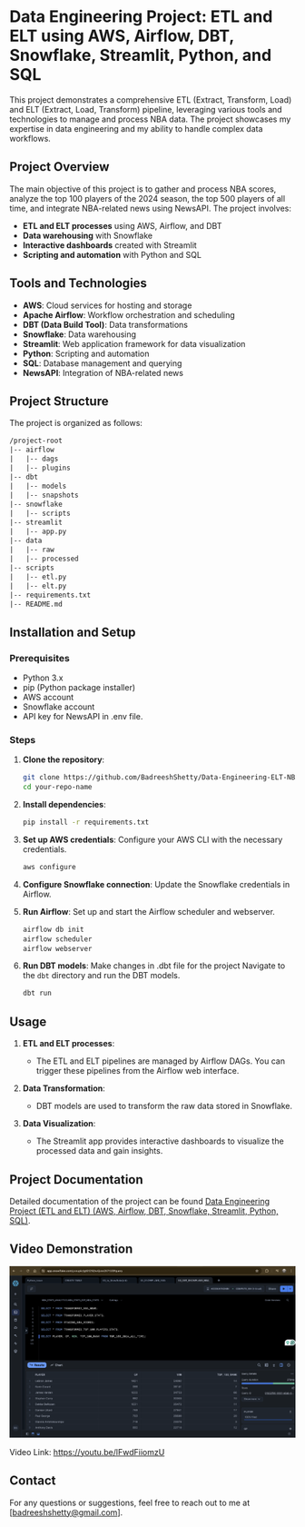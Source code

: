 # Data Engineering Project: ETL and ELT using AWS, Airflow, DBT, Snowflake, Streamlit, Python, and SQL

This project demonstrates a comprehensive ETL (Extract, Transform, Load) and ELT (Extract, Load, Transform) pipeline, leveraging various tools and technologies to manage and process NBA data. The project showcases my expertise in data engineering and my ability to handle complex data workflows.

## Project Overview

The main objective of this project is to gather and process NBA scores, analyze the top 100 players of the 2024 season, the top 500 players of all time, and integrate NBA-related news using NewsAPI. The project involves:

- **ETL and ELT processes** using AWS, Airflow, and DBT
- **Data warehousing** with Snowflake
- **Interactive dashboards** created with Streamlit
- **Scripting and automation** with Python and SQL

## Tools and Technologies

- **AWS**: Cloud services for hosting and storage
- **Apache Airflow**: Workflow orchestration and scheduling
- **DBT (Data Build Tool)**: Data transformations
- **Snowflake**: Data warehousing
- **Streamlit**: Web application framework for data visualization
- **Python**: Scripting and automation
- **SQL**: Database management and querying
- **NewsAPI**: Integration of NBA-related news

## Project Structure

The project is organized as follows:

```
/project-root
|-- airflow
|   |-- dags
|   |-- plugins
|-- dbt
|   |-- models
|   |-- snapshots
|-- snowflake
|   |-- scripts
|-- streamlit
|   |-- app.py
|-- data
|   |-- raw
|   |-- processed
|-- scripts
|   |-- etl.py
|   |-- elt.py
|-- requirements.txt
|-- README.md
```

## Installation and Setup

### Prerequisites

- Python 3.x
- pip (Python package installer)
- AWS account
- Snowflake account
- API key for NewsAPI in .env file.

### Steps

1. **Clone the repository**:
    ```sh
    git clone https://github.com/BadreeshShetty/Data-Engineering-ELT-NBA-New-Stats
    cd your-repo-name
    ```

2. **Install dependencies**:
    ```sh
    pip install -r requirements.txt
    ```

3. **Set up AWS credentials**:
    Configure your AWS CLI with the necessary credentials.
    ```sh
    aws configure
    ```

4. **Configure Snowflake connection**:
    Update the Snowflake credentials in Airflow.

5. **Run Airflow**:
    Set up and start the Airflow scheduler and webserver.
    ```sh
    airflow db init
    airflow scheduler
    airflow webserver
    ```

6. **Run DBT models**:
    Make changes in .dbt file for the project
    Navigate to the `dbt` directory and run the DBT models.
    ```sh
    dbt run
    ```


## Usage

1. **ETL and ELT processes**:
    - The ETL and ELT pipelines are managed by Airflow DAGs. You can trigger these pipelines from the Airflow web interface.

2. **Data Transformation**:
    - DBT models are used to transform the raw data stored in Snowflake.

3. **Data Visualization**:
    - The Streamlit app provides interactive dashboards to visualize the processed data and gain insights.

## Project Documentation

Detailed documentation of the project can be found [Data Engineering Project (ETL and ELT) (AWS, Airflow, DBT, Snowflake, Streamlit, Python, SQL)](https://grape-liquid-f37.notion.site/Data-Engineering-Project-ETL-and-ELT-AWS-Airflow-DBT-Snowflake-Streamlit-Python-SQL-14525b307afe4438bda2274903725ab5).

## Video Demonstration


[<img width="1470" alt="Data Analysis comparing GDP, GDP/Capita, Population IMF Data of 196 countries with SP 500/Russell 3000 Data" src="https://github.com/BadreeshShetty/Data-Engineering-ELT-NBA-New-Stats/blob/main/Snowflake%20Top%20100%20Rank%202024.png">
](https://youtu.be/lFwdFiiomzU)


Video Link: https://youtu.be/lFwdFiiomzU


## Contact

For any questions or suggestions, feel free to reach out to me at [badreeshshetty@gmail.com].
